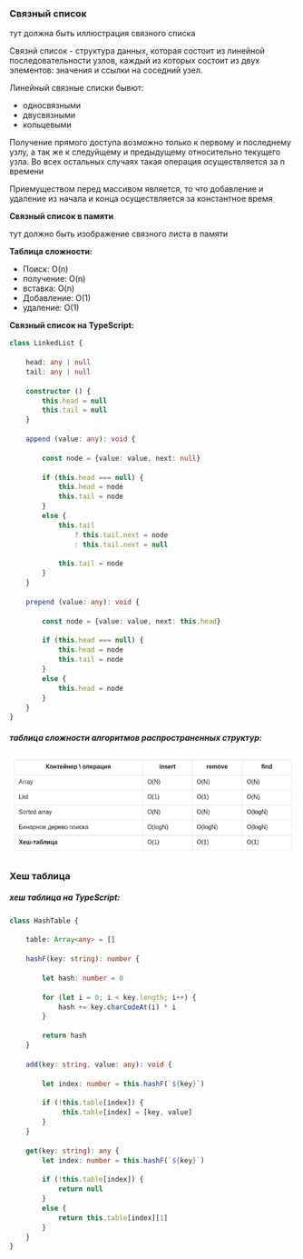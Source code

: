 ### Связный список  

тут должна быть иллюстрация связного списка  

Связнй список - структура данных, которая состоит из линейной последовательности узлов, каждый из которых состоит из двух элементов: значения и ссылки на соседний узел. 

Линейный связные списки бывют:  
- односвязными
- двусвязными
- кольцевыми

Получение прямого доступа возможно только к первому и последнему узлу, а так же к следуйщему и предыдущему относительно текущего узла. Во всех остальных случаях такая операция осуществляется за n времени  

Приемуществом перед массивом является, то что добавление и удаление из начала и конца осуществляется за константное время

__Связный список в памяти__  

тут должно быть изображение связного листа в памяти  

__Таблица сложности:__  
- Поиск:      O(n)
- получение:  O(n)
- вставка:    O(n)
- Добавление: O(1)
- удаление:   O(1)

__Связный список на TypeScript:__  
```ts
class LinkedList {

    head: any | null
    tail: any | null 

    constructor () {
        this.head = null
        this.tail = null
    }

    append (value: any): void {

        const node = {value: value, next: null}

        if (this.head === null) {
            this.head = node
            this.tail = node
        }
        else {
            this.tail 
                ? this.tail.next = node 
                : this.tail.next = null 

            this.tail = node
        }
    }

    prepend (value: any): void {

        const node = {value: value, next: this.head}

        if (this.head === null) {
            this.head = node
            this.tail = node    
        }
        else {
            this.head = node    
        }
    }
}
```


##### таблица сложности алгоритмов распространенных структур:

<img src="/assets/structs.png">

### Хеш таблица  

##### хеш таблица на TypeScript:  

```ts
class HashTable {

    table: Array<any> = []

    hashF(key: string): number {

        let hash: number = 0

        for (let i = 0; i < key.length; i++) {
            hash += key.charCodeAt(i) * i 
        }

        return hash
    }

    add(key: string, value: any): void {

        let index: number = this.hashF(`${key}`)

        if (!this.table[index]) {
             this.table[index] = [key, value]
        }
    }

    get(key: string): any {
        let index: number = this.hashF(`${key}`)

        if (!this.table[index]) {
            return null
        }
        else {
            return this.table[index][1]
        }
    }
}
```
